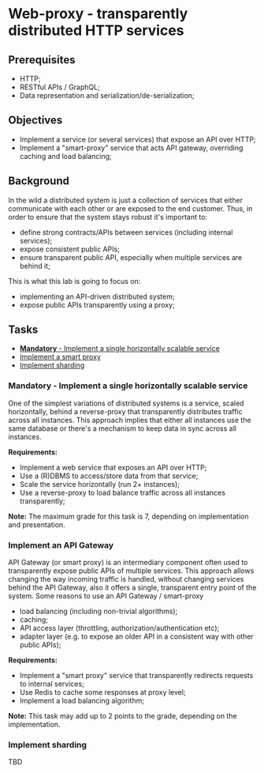# Web-proxy - transparently distributed HTTP services

## Prerequisites

- HTTP;
- RESTful APIs / GraphQL;
- Data representation and serialization/de-serialization;

## Objectives

- Implement a service (or several services) that expose an API over HTTP;
- Implement a "smart-proxy" service that acts API gateway, overriding caching and load balancing;

## Background

In the wild a distributed system is just a collection of services that either communicate with each other or are exposed to the end customer.
Thus, in order to ensure that the system stays robust it's important to:
- define strong contracts/APIs between services (including internal services);
- expose consistent public APIs;
- ensure transparent public API, especially when multiple services are behind it;

This is what this lab is going to focus on:
- implementing an API-driven distributed system;
- expose public APIs transparently using a proxy;

## Tasks

- [**Mandatory** - Implement a single horizontally scalable service](#mandatory---implement-a-single-horizontally-scalable-service)
- [Implement a smart proxy](#implement-an-api-gateway)
- [Implement sharding](#implement-sharding)

### Mandatory - Implement a single horizontally scalable service

One of the simplest variations of distributed systems is a service, scaled horizontally, behind a reverse-proxy that transparently distributes traffic across all instances.
This approach implies that either all instances use the same database or there's a mechanism to keep data in sync across all instances.

**Requirements:**
- Implement a web service that exposes an API over HTTP;
- Use a (R)DBMS to access/store data from that service;
- Scale the service horizontally (run 2+ instances);
- Use a reverse-proxy to load balance traffic across all instances transparently;

**Note:** The maximum grade for this task is 7, depending on implementation and presentation.

### Implement an API Gateway

API Gateway (or smart proxy) is an intermediary component often used to transparently expose public APIs of multiple services.
This approach allows changing the way incoming traffic is handled, without changing services behind the API Gateway, 
also it offers a single, transparent entry point of the system.
Some reasons to use an API Gateway / smart-proxy
- load balancing (including non-trivial algorithms);
- caching;
- API access layer (throttling, authorization/authentication etc);
- adapter layer (e.g. to expose an older API in a consistent way with other public APIs);

**Requirements:**
- Implement a "smart proxy" service that transparently redirects requests to internal services;
- Use Redis to cache some responses at proxy level;
- Implement a load balancing algorithm;

**Note:** This task may add up to 2 points to the grade, depending on the implementation.

### Implement sharding

TBD
